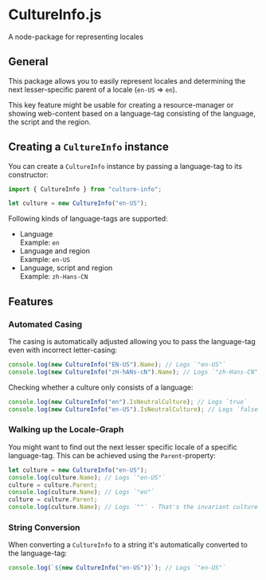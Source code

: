 # CultureInfo.js
A node-package for representing locales

## General
This package allows you to easily represent locales and determining the next lesser-specific parent of a locale (`en-US` => `en`).

This key feature might be usable for creating a resource-manager or showing web-content based on a language-tag consisting of the language, the script and the region.

## Creating a `CultureInfo` instance
You can create a `CultureInfo` instance by passing a language-tag to its constructor:

```ts
import { CultureInfo } from "culture-info";

let culture = new CultureInfo("en-US");
```

Following kinds of language-tags are supported:
  - Language  
    Example: `en`
  - Language and region  
    Example: `en-US`
  - Language, script and region  
    Example: `zh-Hans-CN`

## Features
### Automated Casing
The casing is automatically adjusted allowing you to pass the language-tag even with incorrect letter-casing:

```ts
console.log(new CultureInfo("EN-US").Name); // Logs `"en-US"`
console.log(new CultureInfo("zH-hANs-cN").Name); // Logs `"zh-Hans-CN"`
```

Checking whether a culture only consists of a language:
```ts
console.log(new CultureInfo("en").IsNeutralCulture); // Logs `true`
console.log(new CultureInfo("en-US").IsNeutralCulture); // Logs `false`
```

### Walking up the Locale-Graph
You might want to find out the next lesser specific locale of a specific language-tag.
This can be achieved using the `Parent`-property:

```ts
let culture = new CultureInfo("en-US");
console.log(culture.Name); // Logs `"en-US"`
culture = culture.Parent;
console.log(culture.Name); // Logs `"en"`
culture = culture.Parent;
console.log(culture.Name); // Logs `""` - That's the invariant culture
```

### String Conversion
When converting a `CultureInfo` to a string it's automatically converted to the language-tag:

```ts
console.log(`${new CultureInfo("en-US")}`); // Logs `"en-US"`
```
